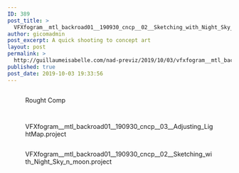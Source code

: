 ```yaml
---
ID: 389
post_title: >
  VFXfogram__mtl_backroad01__190930_cncp__02__Sketching_with_Night_Sky_n_moon.project
author: gicomadmin
post_excerpt: A quick shooting to concept art
layout: post
permalink: >
  http://guillaumeisabelle.com/nad-previz/2019/10/03/vfxfogram__mtl_backroad01__190930_cncp__02__sketching_with_night_sky_n_moon-project/
published: true
post_date: 2019-10-03 19:33:56
---
```

<!-- wp:image {"id":452} --><figure class="wp-block-image">

<img src="http://guillaumeisabelle.com/nad-previz/wp-content/uploads/sites/19/2019/10/image-6.png" alt="" class="wp-image-452" /><figcaption>Rought Comp</figcaption></figure> <!-- /wp:image -->

<!-- wp:image {"id":413} --><figure class="wp-block-image">

<img src="http://guillaumeisabelle.com/nad-previz/wp-content/uploads/sites/19/2019/10/image-5.png" alt="" class="wp-image-413" /></figure> <!-- /wp:image -->

<!-- wp:image {"id":409} --><figure class="wp-block-image">

<img src="http://guillaumeisabelle.com/nad-previz/wp-content/uploads/sites/19/2019/10/image-4-1024x629.png" alt="" class="wp-image-409" /><figcaption>VFXfogram\_\_mtl_backroad01\_\_190930_cncp\_\_03\_\_Adjusting_LightMap.project</figcaption></figure> <!-- /wp:image -->

<!-- wp:image {"id":392} --><figure class="wp-block-image">

<img src="http://guillaumeisabelle.com/nad-previz/wp-content/uploads/sites/19/2019/10/image-3-1024x578.png" alt="" class="wp-image-392" /><figcaption>VFXfogram\_\_mtl_backroad01\_\_190930_cncp\_\_02\_\_Sketching_with_Night_Sky_n_moon.project</figcaption></figure> <!-- /wp:image -->